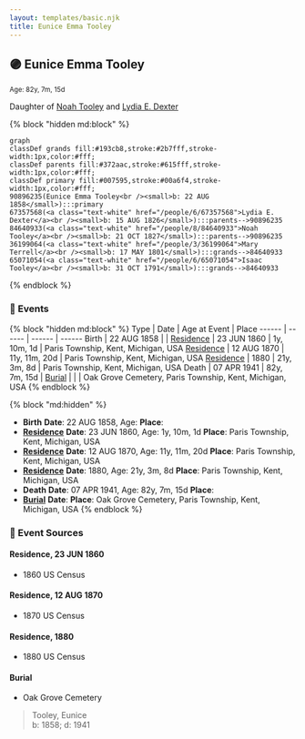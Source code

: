 ```yaml
---
layout: templates/basic.njk
title: Eunice Emma Tooley
---
```

## 🟣 Eunice Emma Tooley
<small>Age: 82y, 7m, 15d</small>

Daughter of [Noah Tooley](/people/8/84640933) and [Lydia E. Dexter](/people/6/67357568)

{% block "hidden md:block" %}
```mermaid
graph
classDef grands fill:#193cb8,stroke:#2b7fff,stroke-width:1px,color:#fff;
classDef parents fill:#372aac,stroke:#615fff,stroke-width:1px,color:#fff;
classDef primary fill:#007595,stroke:#00a6f4,stroke-width:1px,color:#fff;
90896235(Eunice Emma Tooley<br /><small>b: 22 AUG 1858</small>):::primary
67357568(<a class="text-white" href="/people/6/67357568">Lydia E. Dexter</a><br /><small>b: 15 AUG 1826</small>):::parents-->90896235
84640933(<a class="text-white" href="/people/8/84640933">Noah Tooley</a><br /><small>b: 21 OCT 1827</small>):::parents-->90896235
36199064(<a class="text-white" href="/people/3/36199064">Mary Terrell</a><br /><small>b: 17 MAY 1801</small>):::grands-->84640933
65071054(<a class="text-white" href="/people/6/65071054">Isaac Tooley</a><br /><small>b: 31 OCT 1791</small>):::grands-->84640933
```
{% endblock %}

### 📆 Events

{% block "hidden md:block" %}
Type | Date | Age at Event | Place
------ | ------ | ------ | ------
Birth | 22 AUG 1858 |  |
[Residence](#event-event-0) | 23 JUN 1860 | 1y, 10m, 1d | Paris Township, Kent, Michigan, USA
[Residence](#event-event-1) | 12 AUG 1870 | 11y, 11m, 20d | Paris Township, Kent, Michigan, USA
[Residence](#event-event-2) | 1880 | 21y, 3m, 8d | Paris Township, Kent, Michigan, USA
Death | 07 APR 1941 | 82y, 7m, 15d |
[Burial](#event-event-7) |  |  | Oak Grove Cemetery, Paris Township, Kent, Michigan, USA
{% endblock %}

{% block "md:hidden" %}
- **Birth**
**Date**: 22 AUG 1858, Age:
**Place**:
- **[Residence](#event-event-0)**
**Date**: 23 JUN 1860, Age: 1y, 10m, 1d
**Place**: Paris Township, Kent, Michigan, USA
- **[Residence](#event-event-1)**
**Date**: 12 AUG 1870, Age: 11y, 11m, 20d
**Place**: Paris Township, Kent, Michigan, USA
- **[Residence](#event-event-2)**
**Date**: 1880, Age: 21y, 3m, 8d
**Place**: Paris Township, Kent, Michigan, USA
- **Death**
**Date**: 07 APR 1941, Age: 82y, 7m, 15d
**Place**:
- **[Burial](#event-event-7)**
**Date**:
**Place**: Oak Grove Cemetery, Paris Township, Kent, Michigan, USA
{% endblock %}

### 📰 Event Sources

#### <a id="event-event-0"></a> Residence, 23 JUN 1860
* 1860 US Census

#### <a id="event-event-1"></a> Residence, 12 AUG 1870
* 1870 US Census

#### <a id="event-event-2"></a> Residence, 1880
* 1880 US Census

#### <a id="event-event-7"></a> Burial
* Oak Grove Cemetery
>   
  > Tooley, Eunice  
  > b: 1858; d: 1941
